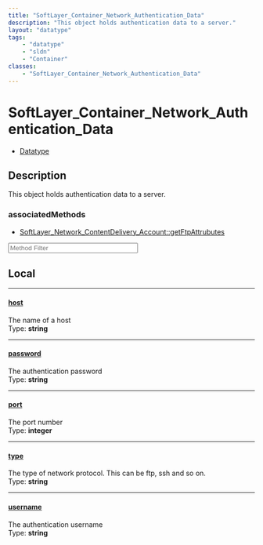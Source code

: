 ```yaml
---
title: "SoftLayer_Container_Network_Authentication_Data"
description: "This object holds authentication data to a server."
layout: "datatype"
tags:
    - "datatype"
    - "sldn"
    - "Container"
classes:
    - "SoftLayer_Container_Network_Authentication_Data"
---
```


# SoftLayer_Container_Network_Authentication_Data
<div id='service-datatype'>
    <ul id='sldn-reference-tabs'>
        <li id='datatype'> <a href='/reference/datatypes/SoftLayer_Container_Network_Authentication_Data' >Datatype</a></li>
    </ul>
</div>

## Description 
This object holds authentication data to a server. 


### associatedMethods

*  [SoftLayer_Network_ContentDelivery_Account::getFtpAttrubutes](/reference/services/SoftLayer_Network_ContentDelivery_Account/getFtpAttrubutes )





<!-- Service Filer BEGIN -->
<div class="view-filters">
        <div class="clearfix">
            <div class="search-input-box">
                <input placeholder="Method Filter" onkeyup="titleSearch(inputId='prop-input', divId='properties', elementClass='prop-row')" 
                    type="text" id="prop-input" value="" size="30" maxlength="128" class="form-text">
            </div>
        </div>
</div>
<!-- Service Filer END -->

<div id="properties" class="content">
<div id="localProperties" class="prop-content" >

## Local
-----
[host]: #host
#### [host]
The name of a host  
<span class="type-label">Type: </span>**string**

-----
[password]: #password
#### [password]
The authentication password  
<span class="type-label">Type: </span>**string**

-----
[port]: #port
#### [port]
The port number  
<span class="type-label">Type: </span>**integer**

-----
[type]: #type
#### [type]
The type of network protocol. This can be ftp, ssh and so on.  
<span class="type-label">Type: </span>**string**

-----
[username]: #username
#### [username]
The authentication username  
<span class="type-label">Type: </span>**string**

</div>
<!-- LOCAL PROPERTY END -->

</div>


